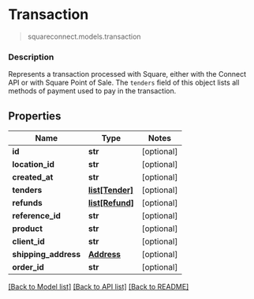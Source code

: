 # Transaction
> squareconnect.models.transaction

### Description

Represents a transaction processed with Square, either with the Connect API or with Square Point of Sale.  The `tenders` field of this object lists all methods of payment used to pay in the transaction.

## Properties
Name | Type | Notes
------------ | ------------- | -------------
**id** | **str** | [optional] 
**location_id** | **str** | [optional] 
**created_at** | **str** | [optional] 
**tenders** | [**list[Tender]**](Tender.md) | [optional] 
**refunds** | [**list[Refund]**](Refund.md) | [optional] 
**reference_id** | **str** | [optional] 
**product** | **str** | [optional] 
**client_id** | **str** | [optional] 
**shipping_address** | [**Address**](Address.md) | [optional] 
**order_id** | **str** | [optional] 

[[Back to Model list]](../README.md#documentation-for-models) [[Back to API list]](../README.md#documentation-for-api-endpoints) [[Back to README]](../README.md)


